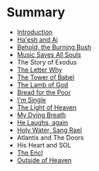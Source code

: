 # Summary

* [Introduction](README.md)
* [Ha'esh and Ai](chapter1.md)
* [Behold, the Burning Bush](behold,_the_burning_bush.md)
* [Music Saves All Souls](music_saves_all_souls.md)
* The Story of Exodus
* [The Letter Why](the_letter_why.md)
* [The Tower of Babel](the_tower_of_babel.md)
* [The Lamb of God](the_lamb_of_god.md)
* [Bread for the Poor](bread_for_the_poor.md)
* [I'm Single](im_single.md)
* [The Light of Heaven](the_light_of_heaven.md)
* [My Dying Breath](my_dying_breath.md)
* [He Laughs, again](hamd.md/he_laughs.md)
* [Holy Water, Sang Rael](holy_water,_sang_rael.md)
* Atlantis and The Doors
* His Heart and SOL
* [The Encl](the_encl.md)
* [Outside of Heaven](outside_of_heaven.md)

